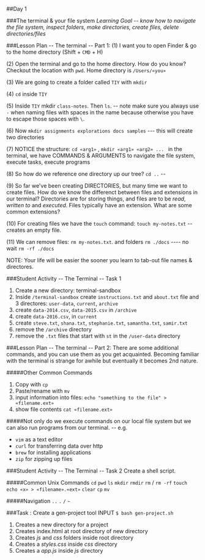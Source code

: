##Day 1

###The terminal & your file system
*Learning Goal -- know how to navigate the file system, inspect folders, make directories, create files, delete directories/files*

###Lesson Plan -- The terminal -- Part 1:
(1) I want you to open Finder & go to the home directory (Shift + `CMD` + H)

(2) Open the terminal and go to the home directory. How do you know? Checkout the location with `pwd`. Home directory is `/Users/«you»`

(3) We are going to create a folder called `TIY` with `mkdir`

(4) `cd` inside `TIY`

(5) Inside `TIY` mkdir `class-notes`.  Then `ls`.
  -- note make sure you always use `-` when naming files with spaces in the name because otherwise you have to escape those spaces with `\`.

(6) Now `mkdir assignments explorations docs samples` --- this will create two directories

(7) NOTICE the structure: `cd «arg1»` , `mkdir «arg1» «arg2» ... ` in the terminal, we have COMMANDS & ARGUMENTS to navigate the file system, execute tasks, execute programs 

(8) So how do we reference one directory up our tree? `cd ..` -- 

(9) So far we've been creating DIRECTORIES, but many time we want to create files. How do we know the differenct between files and extensions in our terminal?  Directories are for storing things, and files are to be *read*, *written to* and *executed*. Files typically have an extension. What are some common extensions?

(10) For creating files we have the `touch` command:  `touch my-notes.txt` -- creates an empty file. 

(11) We can remove files: `rm my-notes.txt`. and folders `rm ./docs` ---- no wait `rm -rf ./docs`

NOTE: Your life will be easier the sooner you learn to tab-out file names & directores.

###Student Activity -- The Terminal -- Task 1
1. Create a new directory: terminal-sandbox
2. Inside `/terminal-sandbox` create `instructions.txt` and `about.txt` file and 3 directores: `user-data`, `current`, `archive`
3. create `data-2014.csv`, `data-2015.csv` in `/archive` 
4. create `data-2016.csv`, in `current`
5. create `steve.txt`, `shana.txt`, `stephanie.txt`, `samantha.txt`, `samir.txt`
6. remove the `/archive` directory
7. remove the `.txt` files that start with `st` in the `/user-data` directory


###Lesson Plan -- The terminal -- Part 2:
There are some additional commands, and you can use them as you get acquainted. Becoming familiar with the terminal is strange for awhile but eventually it becomes 2nd nature.

#####Other Common Commands
1. Copy with `cp`
2. Paste/rename with `mv`
3. input information into files: `echo "something to the file" > «filename.ext»`
4. show file contents `cat «filename.ext»`

#####Not only do we execute commands on our local file system but we can also run programs from our terminal. -- e.g. 
- `vim` as a text editor 
- `curl` for transferring data over http   
- `brew` for installing applications 
- `zip` for zipping up files




###Student Activity -- The Terminal -- Task 2
Create a shell script.

#####Common Unix Commands
`cd`
`pwd`
`ls`
`mkdir`
`rmdir`
`rm` / `rm -rf`
`touch`
`echo «x» > «filename».«ext»`
`clear`
`cp`
`mv`

#####Navigation
`..`
`.`
`/`
`~`


###Task : Create a gen-project tool
INPUT
`$ bash gen-project.sh`

1. Creates a new directory for a project
2. Creates index.html at root directory of new directory
3. Creates *js* and *css* folders inside root directory
4. Creates a *styles.css* inside *css* directory
5. Creates a *app.js* inside *js* directory




